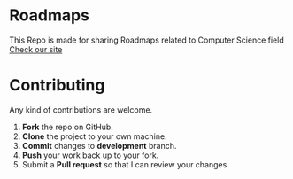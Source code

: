 # Roadmaps
This Repo is made for sharing Roadmaps related to Computer Science field<br>
<a href="https://iarchitsharma.github.io/Roadmaps/">Check our site</a>

Contributing
==========
Any kind of contributions are welcome.

1. **Fork** the repo on GitHub.
2. **Clone** the project to your own machine.
3. **Commit** changes to **development** branch.
4. **Push** your work back up to your fork.
5. Submit a **Pull request** so that I can review your changes
